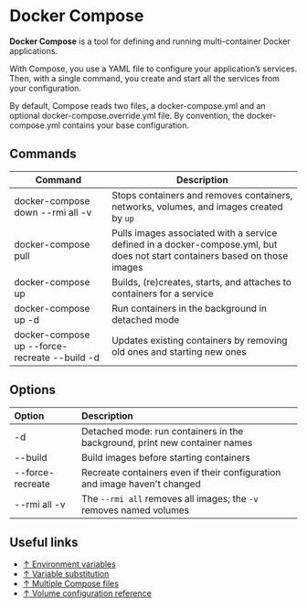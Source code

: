 # Docker Compose

**Docker Compose** is a tool for defining and running multi-container Docker applications.

With Compose, you use a YAML file to configure your application’s services. Then, with a single command, you create and start all the services from your configuration.

By default, Compose reads two files, a docker-compose.yml and an optional docker-compose.override.yml file. By convention, the docker-compose.yml contains your base configuration.

## Commands

| Command                                       | Description                                                                                                                   |
| --------------------------------------------- | ----------------------------------------------------------------------------------------------------------------------------- |
| docker-compose down --rmi all -v              | Stops containers and removes containers, networks, volumes, and images created by `up`                                        |
| docker-compose pull                           | Pulls images associated with a service defined in a docker-compose.yml, but does not start containers based on those images |
| docker-compose up                             | Builds, (re)creates, starts, and attaches to containers for a service                                                         |
| docker-compose up -d                          | Run containers in the background in detached mode                                                                             |
| docker-compose up --force-recreate --build -d | Updates existing containers by removing old ones and starting new ones                                                        |

## Options

| Option           | Description                                                                |
| :--------------- | :------------------------------------------------------------------------- |
| -d               | Detached mode: run containers in the background, print new container names |
| --build          | Build images before starting containers                                    |
| --force-recreate | Recreate containers even if their configuration and image haven't changed  |
| --rmi all -v     | The `--rmi all` removes all images; the `-v` removes named volumes         |

## Useful links

- [↑ Environment variables](https://docs.docker.com/compose/environment-variables/)
- [↑ Variable substitution](https://docs.docker.com/compose/compose-file/compose-file-v3/#variable-substitution)
- [↑ Multiple Compose files](https://docs.docker.com/compose/extends/#multiple-compose-files)
- [↑ Volume configuration reference](https://docs.docker.com/compose/compose-file/compose-file-v3/#volume-configuration-reference)